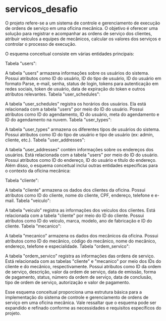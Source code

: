 # servicos_desafio

O projeto refere-se a um sistema de controle e gerenciamento de execução de ordens de serviço em uma oficina mecânica. O objetivo é oferecer uma solução para registrar e acompanhar as ordens de serviço dos clientes, atribuir veículos a equipes de mecânicos, calcular os valores dos serviços e controlar o processo de execução.

O esquema conceitual consiste em várias entidades principais:

Tabela "users":

A tabela "users" armazena informações sobre os usuários do sistema.
Possui atributos como ID do usuário, ID do tipo de usuário, ID do usuário em formato Parse, e-mail, senha, status de login, tokens para autenticação em redes sociais, token de usuário, data de expiração do token e outros atributos relevantes.
Tabela "user_schedules":

A tabela "user_schedules" registra os horários dos usuários.
Ela está relacionada com a tabela "users" por meio do ID do usuário.
Possui atributos como ID do agendamento, ID do usuário, meta do agendamento e ID do agendamento na nuvem.
Tabela "user_types":

A tabela "user_types" armazena os diferentes tipos de usuários do sistema.
Possui atributos como ID do tipo de usuário e tipo de usuário (ex: admin, cliente, etc.).
Tabela "user_addresses":

A tabela "user_addresses" contém informações sobre os endereços dos usuários.
Está relacionada com a tabela "users" por meio do ID do usuário.
Possui atributos como ID do endereço, ID do usuário e título do endereço.
Além disso, o esquema conceitual inclui outras entidades específicas para o contexto da oficina mecânica:

Tabela "cliente":

A tabela "cliente" armazena os dados dos clientes da oficina.
Possui atributos como ID do cliente, nome do cliente, CPF, endereço, telefone e e-mail.
Tabela "veiculo":

A tabela "veiculo" registra as informações dos veículos dos clientes.
Está relacionada com a tabela "cliente" por meio do ID do cliente.
Possui atributos como ID do veículo, marca, modelo, ano de fabricação e ID do cliente.
Tabela "mecanico":

A tabela "mecanico" armazena os dados dos mecânicos da oficina.
Possui atributos como ID do mecânico, código do mecânico, nome do mecânico, endereço, telefone e especialidade.
Tabela "ordem_servico":

A tabela "ordem_servico" registra as informações das ordens de serviço.
Está relacionada com as tabelas "cliente" e "mecanico" por meio dos IDs do cliente e do mecânico, respectivamente.
Possui atributos como ID da ordem de serviço, descrição, valor da ordem de serviço, data de emissão, forma de pagamento, status, número da ordem de serviço, data de conclusão, tipo de ordem de serviço, autorização e valor de pagamento.

Esse esquema conceitual proporciona uma estrutura básica para a implementação do sistema de controle e gerenciamento de ordens de serviço em uma oficina mecânica. Vale ressaltar que o esquema pode ser expandido e refinado conforme as necessidades e requisitos específicos do projeto.

